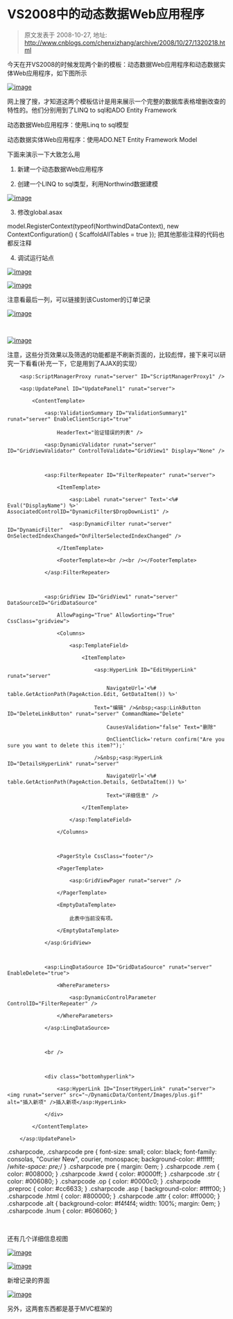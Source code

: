 # VS2008中的动态数据Web应用程序 
> 原文发表于 2008-10-27, 地址: http://www.cnblogs.com/chenxizhang/archive/2008/10/27/1320218.html 


今天在开VS2008的时候发现两个新的模板：动态数据Web应用程序和动态数据实体Web应用程序，如下图所示

 [![image](http://www.cnblogs.com/images/cnblogs_com/chenxizhang/WindowsLiveWriter/VS2008Web_930E/image_thumb.png)](http://www.cnblogs.com/images/cnblogs_com/chenxizhang/WindowsLiveWriter/VS2008Web_930E/image_2.png) 

 网上搜了搜，才知道这两个模板估计是用来展示一个完整的数据库表格增删改查的特性的。他们分别用到了LINQ to sql和ADO Entity Framework

 动态数据Web应用程序：使用Linq to sql模型

 动态数据实体Web应用程序：使用ADO.NET Entity Framework Model

 下面来演示一下大致怎么用

 1. 新建一个动态数据Web应用程序

 2. 创建一个LINQ to sql类型，利用Northwind数据建模

 [![image](http://www.cnblogs.com/images/cnblogs_com/chenxizhang/WindowsLiveWriter/VS2008Web_930E/image_thumb_1.png)](http://www.cnblogs.com/images/cnblogs_com/chenxizhang/WindowsLiveWriter/VS2008Web_930E/image_4.png) 

 3. 修改global.asax

 model.RegisterContext(typeof(NorthwindDataContext), new ContextConfiguration() { ScaffoldAllTables = true }); 把其他那些注释的代码也都反注释

 4. 调试运行站点

 [![image](http://www.cnblogs.com/images/cnblogs_com/chenxizhang/WindowsLiveWriter/VS2008Web_930E/image_thumb_2.png)](http://www.cnblogs.com/images/cnblogs_com/chenxizhang/WindowsLiveWriter/VS2008Web_930E/image_6.png) 

 [![image](http://www.cnblogs.com/images/cnblogs_com/chenxizhang/WindowsLiveWriter/VS2008Web_930E/image_thumb_3.png)](http://www.cnblogs.com/images/cnblogs_com/chenxizhang/WindowsLiveWriter/VS2008Web_930E/image_8.png) 

 注意看最后一列，可以链接到该Customer的订单记录

 [![image](http://www.cnblogs.com/images/cnblogs_com/chenxizhang/WindowsLiveWriter/VS2008Web_930E/image_thumb_4.png)](http://www.cnblogs.com/images/cnblogs_com/chenxizhang/WindowsLiveWriter/VS2008Web_930E/image_10.png) 

  

 [![image](http://www.cnblogs.com/images/cnblogs_com/chenxizhang/WindowsLiveWriter/VS2008Web_930E/image_thumb_5.png)](http://www.cnblogs.com/images/cnblogs_com/chenxizhang/WindowsLiveWriter/VS2008Web_930E/image_12.png) 

 注意，这些分页效果以及筛选的功能都是不刷新页面的，比较彪悍，接下来可以研究一下看看(补充一下，它是用到了AJAX的实现）

 
```
    <asp:ScriptManagerProxy runat="server" ID="ScriptManagerProxy1" />
```

```
    <asp:UpdatePanel ID="UpdatePanel1" runat="server">
```

```
        <ContentTemplate>
```

```
            <asp:ValidationSummary ID="ValidationSummary1" runat="server" EnableClientScript="true"
```

```
                HeaderText="验证错误的列表" />
```

```
            <asp:DynamicValidator runat="server" ID="GridViewValidator" ControlToValidate="GridView1" Display="None" />
```

```
 
```

```
            <asp:FilterRepeater ID="FilterRepeater" runat="server">
```

```
                <ItemTemplate>
```

```
                    <asp:Label runat="server" Text='<%# Eval("DisplayName") %>' AssociatedControlID="DynamicFilter$DropDownList1" />
```

```
                    <asp:DynamicFilter runat="server" ID="DynamicFilter" OnSelectedIndexChanged="OnFilterSelectedIndexChanged" />
```

```
                </ItemTemplate>
```

```
                <FooterTemplate><br /><br /></FooterTemplate>
```

```
            </asp:FilterRepeater>
```

```
 
```

```
            <asp:GridView ID="GridView1" runat="server" DataSourceID="GridDataSource"
```

```
                AllowPaging="True" AllowSorting="True" CssClass="gridview">
```

```
                <Columns>
```

```
                    <asp:TemplateField>
```

```
                        <ItemTemplate>
```

```
                            <asp:HyperLink ID="EditHyperLink" runat="server"
```

```
                                NavigateUrl='<%# table.GetActionPath(PageAction.Edit, GetDataItem()) %>'
```

```
                            Text="编辑" />&nbsp;<asp:LinkButton ID="DeleteLinkButton" runat="server" CommandName="Delete"
```

```
                                CausesValidation="false" Text="删除"
```

```
                                OnClientClick='return confirm("Are you sure you want to delete this item?");'
```

```
                            />&nbsp;<asp:HyperLink ID="DetailsHyperLink" runat="server"
```

```
                                NavigateUrl='<%# table.GetActionPath(PageAction.Details, GetDataItem()) %>'
```

```
                                Text="详细信息" />
```

```
                        </ItemTemplate>
```

```
                    </asp:TemplateField>
```

```
                </Columns>
```

```
 
```

```
                <PagerStyle CssClass="footer"/>        
```

```
                <PagerTemplate>
```

```
                    <asp:GridViewPager runat="server" />
```

```
                </PagerTemplate>
```

```
                <EmptyDataTemplate>
```

```
                    此表中当前没有项。
```

```
                </EmptyDataTemplate>
```

```
            </asp:GridView>
```

```
 
```

```
            <asp:LinqDataSource ID="GridDataSource" runat="server" EnableDelete="true">
```

```
                <WhereParameters>
```

```
                    <asp:DynamicControlParameter ControlID="FilterRepeater" />
```

```
                </WhereParameters>
```

```
            </asp:LinqDataSource>
```

```
 
```

```
            <br />
```

```
 
```

```
            <div class="bottomhyperlink">
```

```
                <asp:HyperLink ID="InsertHyperLink" runat="server"><img runat="server" src="~/DynamicData/Content/Images/plus.gif" alt="插入新项" />插入新项</asp:HyperLink>
```

```
            </div>
```

```
        </ContentTemplate>
```

```
    </asp:UpdatePanel>
```

.csharpcode, .csharpcode pre
{
 font-size: small;
 color: black;
 font-family: consolas, "Courier New", courier, monospace;
 background-color: #ffffff;
 /*white-space: pre;*/
}
.csharpcode pre { margin: 0em; }
.csharpcode .rem { color: #008000; }
.csharpcode .kwrd { color: #0000ff; }
.csharpcode .str { color: #006080; }
.csharpcode .op { color: #0000c0; }
.csharpcode .preproc { color: #cc6633; }
.csharpcode .asp { background-color: #ffff00; }
.csharpcode .html { color: #800000; }
.csharpcode .attr { color: #ff0000; }
.csharpcode .alt 
{
 background-color: #f4f4f4;
 width: 100%;
 margin: 0em;
}
.csharpcode .lnum { color: #606060; }

 


还有几个详细信息视图


[![image](http://www.cnblogs.com/images/cnblogs_com/chenxizhang/WindowsLiveWriter/VS2008Web_930E/image_thumb_6.png)](http://www.cnblogs.com/images/cnblogs_com/chenxizhang/WindowsLiveWriter/VS2008Web_930E/image_14.png) 


[![image](http://www.cnblogs.com/images/cnblogs_com/chenxizhang/WindowsLiveWriter/VS2008Web_930E/image_thumb_7.png)](http://www.cnblogs.com/images/cnblogs_com/chenxizhang/WindowsLiveWriter/VS2008Web_930E/image_16.png) 


新增记录的界面


[![image](http://www.cnblogs.com/images/cnblogs_com/chenxizhang/WindowsLiveWriter/VS2008Web_930E/image_thumb_8.png)](http://www.cnblogs.com/images/cnblogs_com/chenxizhang/WindowsLiveWriter/VS2008Web_930E/image_18.png) 


另外，这两套东西都是基于MVC框架的



